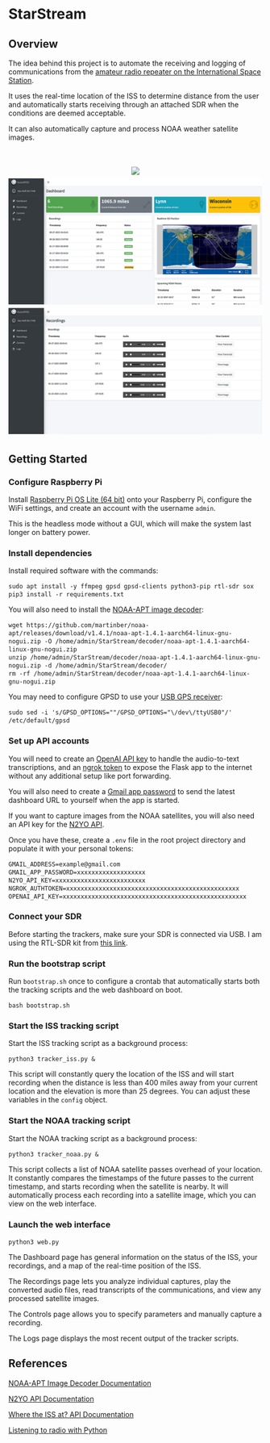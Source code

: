 # StarStream
## Overview
The idea behind this project is to automate the receiving and logging of communications from the [amateur radio repeater on the International Space Station](https://www.ariss.org/).

It uses the real-time location of the ISS to determine distance from the user and automatically starts receiving through an attached SDR when the conditions are deemed acceptable.

It can also automatically capture and process NOAA weather satellite images.

<h1 align="center">
  <img src="https://github.com/Un1xG0d/StarStream/blob/master/images/picture_go_kit.png">
  <br>
  <img src="https://github.com/Un1xG0d/StarStream/blob/master/images/screenshot_dashboard.png">
  <br>
  <img src="https://github.com/Un1xG0d/StarStream/blob/master/images/screenshot_recordings.png">
</h1>

## Getting Started
### Configure Raspberry Pi
Install [Raspberry Pi OS Lite (64 bit)](https://www.raspberrypi.com/software/) onto your Raspberry Pi, configure the WiFi settings, and create an account with the username `admin`.

This is the headless mode without a GUI, which will make the system last longer on battery power.

### Install dependencies
Install required software with the commands:
```
sudo apt install -y ffmpeg gpsd gpsd-clients python3-pip rtl-sdr sox
pip3 install -r requirements.txt
```

You will also need to install the [NOAA-APT image decoder](https://noaa-apt.mbernardi.com.ar/):
```
wget https://github.com/martinber/noaa-apt/releases/download/v1.4.1/noaa-apt-1.4.1-aarch64-linux-gnu-nogui.zip -O /home/admin/StarStream/decoder/noaa-apt-1.4.1-aarch64-linux-gnu-nogui.zip
unzip /home/admin/StarStream/decoder/noaa-apt-1.4.1-aarch64-linux-gnu-nogui.zip -d /home/admin/StarStream/decoder/
rm -rf /home/admin/StarStream/decoder/noaa-apt-1.4.1-aarch64-linux-gnu-nogui.zip
```

You may need to configure GPSD to use your [USB GPS receiver](https://www.amazon.com/GlobalSat-BU-353-S4-Receiver-Black-Improved-New/dp/B098L799NH):
```
sudo sed -i 's/GPSD_OPTIONS=""/GPSD_OPTIONS="\/dev\/ttyUSB0"/' /etc/default/gpsd
```

### Set up API accounts
You will need to create an [OpenAI API key](https://openai.com/blog/openai-api) to handle the audio-to-text transcriptions, and an [ngrok token](https://ngrok.com/) to expose the Flask app to the internet without any additional setup like port forwarding.

You will also need to create a [Gmail app password](https://myaccount.google.com/apppasswords) to send the latest dashboard URL to yourself when the app is started.

If you want to capture images from the NOAA satellites, you will also need an API key for the [N2YO API](https://www.n2yo.com/login/register/).

Once you have these, create a `.env` file in the root project directory and populate it with your personal tokens:
```
GMAIL_ADDRESS=example@gmail.com
GMAIL_APP_PASSWORD=xxxxxxxxxxxxxxxxxxx
N2YO_API_KEY=xxxxxxxxxxxxxxxxxxxxxxxxx
NGROK_AUTHTOKEN=xxxxxxxxxxxxxxxxxxxxxxxxxxxxxxxxxxxxxxxxxxxxxxxx
OPENAI_API_KEY=xxxxxxxxxxxxxxxxxxxxxxxxxxxxxxxxxxxxxxxxxxxxxxxxxxx
```

### Connect your SDR
Before starting the trackers, make sure your SDR is connected via USB. I am using the RTL-SDR kit from [this link](https://a.co/d/3p9rCar).

### Run the bootstrap script
Run `bootstrap.sh` once to configure a crontab that automatically starts both the tracking scripts and the web dashboard on boot.
```
bash bootstrap.sh
```

### Start the ISS tracking script
Start the ISS tracking script as a background process:
```
python3 tracker_iss.py &
```

This script will constantly query the location of the ISS and will start recording when the distance is less than 400 miles away from your current location and the elevation is more than 25 degrees. You can adjust these variables in the `config` object.

### Start the NOAA tracking script
Start the NOAA tracking script as a background process:
```
python3 tracker_noaa.py &
```

This script collects a list of NOAA satellite passes overhead of your location. It constantly compares the timestamps of the future passes to the current timestamp, and starts recording when the satellite is nearby. It will automatically process each recording into a satellite image, which you can view on the web interface.

### Launch the web interface
```
python3 web.py
```

The Dashboard page has general information on the status of the ISS, your recordings, and a map of the real-time position of the ISS.

The Recordings page lets you analyze individual captures, play the converted audio files, read transcripts of the communications, and view any processed satellite images.

The Controls page allows you to specify parameters and manually capture a recording.

The Logs page displays the most recent output of the tracker scripts.

## References
[NOAA-APT Image Decoder Documentation](https://noaa-apt.mbernardi.com.ar/usage.html#terminal-1)

[N2YO API Documentation](https://www.n2yo.com/api/#radiopasses)

[Where the ISS at? API Documentation](https://wheretheiss.at/w/developer)

[Listening to radio with Python](https://epxx.co/artigos/pythonfm_en.html)
